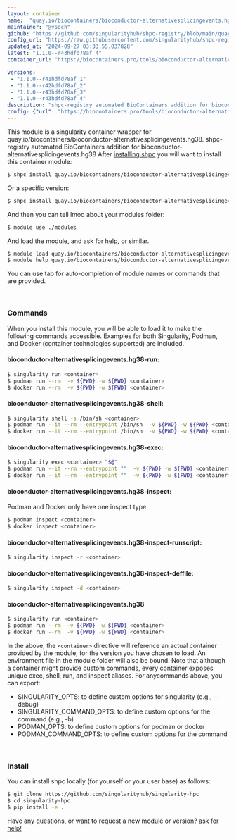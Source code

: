 ```yaml
---
layout: container
name:  "quay.io/biocontainers/bioconductor-alternativesplicingevents.hg38"
maintainer: "@vsoch"
github: "https://github.com/singularityhub/shpc-registry/blob/main/quay.io/biocontainers/bioconductor-alternativesplicingevents.hg38/container.yaml"
config_url: "https://raw.githubusercontent.com/singularityhub/shpc-registry/main/quay.io/biocontainers/bioconductor-alternativesplicingevents.hg38/container.yaml"
updated_at: "2024-09-27 03:33:55.037828"
latest: "1.1.0--r43hdfd78af_4"
container_url: "https://biocontainers.pro/tools/bioconductor-alternativesplicingevents.hg38"

versions:
 - "1.1.0--r41hdfd78af_1"
 - "1.1.0--r42hdfd78af_2"
 - "1.1.0--r43hdfd78af_3"
 - "1.1.0--r43hdfd78af_4"
description: "shpc-registry automated BioContainers addition for bioconductor-alternativesplicingevents.hg38"
config: {"url": "https://biocontainers.pro/tools/bioconductor-alternativesplicingevents.hg38", "maintainer": "@vsoch", "description": "shpc-registry automated BioContainers addition for bioconductor-alternativesplicingevents.hg38", "latest": {"1.1.0--r43hdfd78af_4": "sha256:4e5a1e82650479de9d3ce77ba64587cab3f39f01b22e3291ea71010be6b23e30"}, "tags": {"1.1.0--r41hdfd78af_1": "sha256:422f33a3b7ec1f10c70a217bd879ecf29946a27f3ad293ca4ee513c6a8ddc639", "1.1.0--r42hdfd78af_2": "sha256:25f6cb63d3276320d8cf88ffddcd5f7a705a6ef6bdaa43e2ca72d02b86e69f06", "1.1.0--r43hdfd78af_3": "sha256:d553dded2b2efe3ccade80d676d31a0e76d4aefb09cf223f564d026a604679e4", "1.1.0--r43hdfd78af_4": "sha256:4e5a1e82650479de9d3ce77ba64587cab3f39f01b22e3291ea71010be6b23e30"}, "docker": "quay.io/biocontainers/bioconductor-alternativesplicingevents.hg38"}
---
```


This module is a singularity container wrapper for quay.io/biocontainers/bioconductor-alternativesplicingevents.hg38.
shpc-registry automated BioContainers addition for bioconductor-alternativesplicingevents.hg38
After [installing shpc](#install) you will want to install this container module:


```bash
$ shpc install quay.io/biocontainers/bioconductor-alternativesplicingevents.hg38
```

Or a specific version:

```bash
$ shpc install quay.io/biocontainers/bioconductor-alternativesplicingevents.hg38:1.1.0--r43hdfd78af_4
```

And then you can tell lmod about your modules folder:

```bash
$ module use ./modules
```

And load the module, and ask for help, or similar.

```bash
$ module load quay.io/biocontainers/bioconductor-alternativesplicingevents.hg38/1.1.0--r43hdfd78af_4
$ module help quay.io/biocontainers/bioconductor-alternativesplicingevents.hg38/1.1.0--r43hdfd78af_4
```

You can use tab for auto-completion of module names or commands that are provided.

<br>

### Commands

When you install this module, you will be able to load it to make the following commands accessible.
Examples for both Singularity, Podman, and Docker (container technologies supported) are included.

#### bioconductor-alternativesplicingevents.hg38-run:

```bash
$ singularity run <container>
$ podman run --rm  -v ${PWD} -w ${PWD} <container>
$ docker run --rm  -v ${PWD} -w ${PWD} <container>
```

#### bioconductor-alternativesplicingevents.hg38-shell:

```bash
$ singularity shell -s /bin/sh <container>
$ podman run --it --rm --entrypoint /bin/sh  -v ${PWD} -w ${PWD} <container>
$ docker run --it --rm --entrypoint /bin/sh  -v ${PWD} -w ${PWD} <container>
```

#### bioconductor-alternativesplicingevents.hg38-exec:

```bash
$ singularity exec <container> "$@"
$ podman run --it --rm --entrypoint ""  -v ${PWD} -w ${PWD} <container> "$@"
$ docker run --it --rm --entrypoint ""  -v ${PWD} -w ${PWD} <container> "$@"
```

#### bioconductor-alternativesplicingevents.hg38-inspect:

Podman and Docker only have one inspect type.

```bash
$ podman inspect <container>
$ docker inspect <container>
```

#### bioconductor-alternativesplicingevents.hg38-inspect-runscript:

```bash
$ singularity inspect -r <container>
```

#### bioconductor-alternativesplicingevents.hg38-inspect-deffile:

```bash
$ singularity inspect -d <container>
```



#### bioconductor-alternativesplicingevents.hg38

```bash
$ singularity run <container>
$ podman run --rm  -v ${PWD} -w ${PWD} <container>
$ docker run --rm  -v ${PWD} -w ${PWD} <container>
```


In the above, the `<container>` directive will reference an actual container provided
by the module, for the version you have chosen to load. An environment file in the
module folder will also be bound. Note that although a container
might provide custom commands, every container exposes unique exec, shell, run, and
inspect aliases. For anycommands above, you can export:

 - SINGULARITY_OPTS: to define custom options for singularity (e.g., --debug)
 - SINGULARITY_COMMAND_OPTS: to define custom options for the command (e.g., -b)
 - PODMAN_OPTS: to define custom options for podman or docker
 - PODMAN_COMMAND_OPTS: to define custom options for the command

<br>

### Install

You can install shpc locally (for yourself or your user base) as follows:

```bash
$ git clone https://github.com/singularityhub/singularity-hpc
$ cd singularity-hpc
$ pip install -e .
```

Have any questions, or want to request a new module or version? [ask for help!](https://github.com/singularityhub/singularity-hpc/issues)